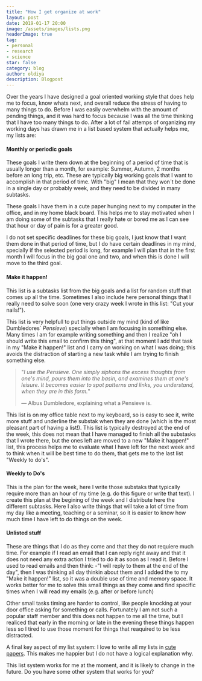 ```yaml
---
title: "How I get organize at work"
layout: post
date: 2019-01-17 20:00
image: /assets/images/lists.png
headerImage: true
tag:
- personal
- research
- science
star: false
category: blog
author: oldiya
description: Blogpost
---
```




Over the years I have designed a goal oriented working style that does help me to focus, know whats next, and overall reduce the stress of having to many things to do. Before I was easily overwhelm with the amount of pending things, and it was hard to focus because I was all the time thinking that I have too many things to do. After a lot of fail attemps of organizing my working days has drawn me in a list based system that actually helps me, my lists are:

#### Monthly or periodic goals

These goals I write them down at the beginning of a period of time that is usually longer than a month, for example: Summer, Autumn, 2 months before an long trip, etc. These are typically big working goals that I want to accomplish in that period of time. With "big" I mean that they won´t be done in a single day or probably week, and they need to be divided in many subtasks. 

These goals I have them in a cute paper hunging next to my computer in the office, and in my home black board. This helps me to stay motivated when I am doing some of the subtasks that I really hate or bored me as I can see that hour or day of pain is for a greater good.

I do not set specific deadlines for these big goals, I just know that I want them done in that period of time, but I do have certain deadlines in my mind, specially if the selected period is long, for example I will plan that in the first month I will focus in the big goal one and two, and when this is done I will move to the third goal. 

#### Make it happen!

This list is a subtasks list from the big goals and a list for random stuff that comes up all the time. Sometimes I also include here personal things that I really need to solve soon (one very crazy week I wrote in this list: "Cut your nails!").

This list is very helpfull to put things outside my mind (kind of like Dumbledores´ *Pensieve*) specially when I am focusing in something else. Many times I am for example writing something and then I realize "oh I should write this email to confirm this thing", at that moment I add that task in my "Make it happen!" list and I carry on working on what I was doing; this avoids the distraction of starting a new task while I am trying to finish something else.

> "*I use the Pensieve. One simply siphons the excess thoughts from one's mind, pours them into the basin, and examines them at one's leisure. It becomes easier to spot patterns and links, you understand, when they are in this form.*"
>
> — Albus Dumbledore, explaining what a Pensieve is.

This list is on my office table next to my keyboard, so is easy to see it, write more stuff and underline the substak when they are done (which is the most pleasant part of having a list!). This list is typically destroyed at the end of the week, this does not mean that I have managed to finish all the substasks that I wrote there, but the ones left are moved to a new "Make it happen!" list, this process helps me to evaluate what I have left for the next week and to think when it will be best time to do them, that gets me to the last list "Weekly to do's".

#### Weekly to Do's

This is the plan for the week, here I write those substaks that typically require more than an hour of my time (e.g. do this figure or write that text). I create this plan at the begining of the week and I distribute here the different subtasks. Here I also write things that will take a lot of time from my day like a meeting, teaching or a seminar, so it is easier to know how much time I have left to do things on the week.

#### Unlisted stuff

These are things that I do as they come and that they do not requiere much time. For example if I read an email that I can reply right away and that it does not need any extra action I tried to do it as soon as I read it. Before I used to read emails and then think: -"I will reply to them at the end of the day", then I was thinking all day thinkin about them and I added the to my "Make it happen!" list, so it was a double use of time and memory space. It works better for me to solve this small things as they come and find specific times when I will read my emails (e.g.  after or before lunch)

Other small tasks timing are harder to control,  like people knocking at your door office asking for something or calls.  Fortunately I am not such a popular staff member and this does not happen to me all the time, but I realiced that early in the morning or late in the evening these things happen less so I tired to use those moment for things that reaquired to be less distracted. 



A final key aspect of my list system: I love to write all my lists in [cute papers](https://www.instagram.com/p/BsxeT0VFCoH/?utm_source=ig_web_button_share_sheet). This makes me happier but I do not have a logical explanation why.



This list system works for me at the moment, and it is likely to change in the future. Do you have some other system that works for you? 



